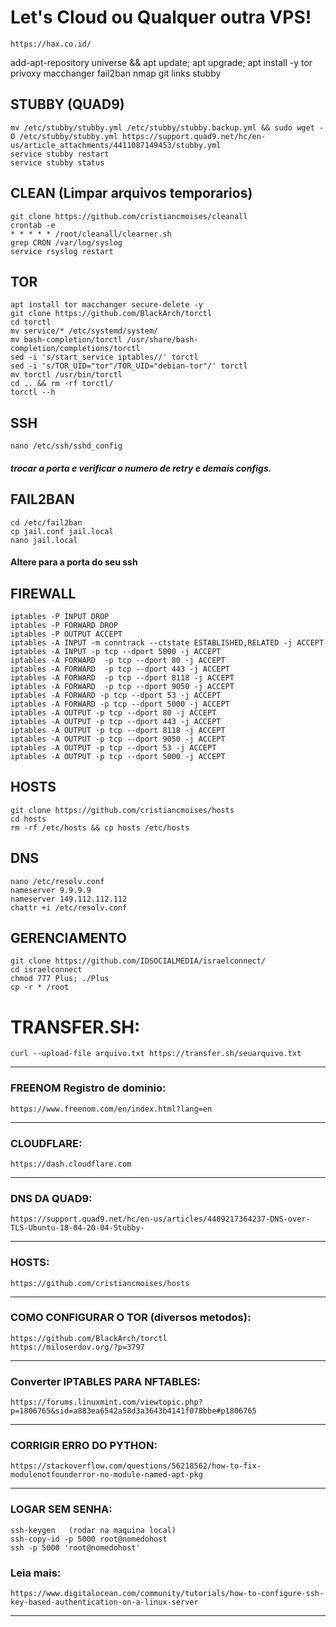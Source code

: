 # Let's Cloud ou Qualquer outra VPS!
    https://hax.co.id/

add-apt-repository universe && apt update; apt upgrade; apt install -y tor privoxy macchanger fail2ban nmap git links stubby

## STUBBY (QUAD9)

    mv /etc/stubby/stubby.yml /etc/stubby/stubby.backup.yml && sudo wget -O /etc/stubby/stubby.yml https://support.quad9.net/hc/en-us/article_attachments/4411087149453/stubby.yml
    service stubby restart
    service stubby status

## CLEAN (Limpar arquivos temporarios)
    git clone https://github.com/cristiancmoises/cleanall
    crontab -e
    * * * * * /root/cleanall/clearner.sh
    grep CRON /var/log/syslog
    service rsyslog restart

## TOR
    apt install tor macchanger secure-delete -y
    git clone https://github.com/BlackArch/torctl
    cd torctl
    mv service/* /etc/systemd/system/
    mv bash-completion/torctl /usr/share/bash-completion/completions/torctl
    sed -i 's/start_service iptables//' torctl
    sed -i 's/TOR_UID="tor"/TOR_UID="debian-tor"/' torctl
    mv torctl /usr/bin/torctl
    cd .. && rm -rf torctl/
    torctl --h

## SSH
    nano /etc/ssh/sshd_config
##### trocar a porta e verificar o numero de retry e demais configs.

## FAIL2BAN
    cd /etc/fail2ban
    cp jail.conf jail.local
    nano jail.local
#### Altere para a porta do seu ssh

## FIREWALL
    iptables -P INPUT DROP
    iptables -P FORWARD DROP
    iptables -P OUTPUT ACCEPT
    iptables -A INPUT -m conntrack --ctstate ESTABLISHED,RELATED -j ACCEPT
    iptables -A INPUT -p tcp --dport 5000 -j ACCEPT
    iptables -A FORWARD  -p tcp --dport 80 -j ACCEPT
    iptables -A FORWARD  -p tcp --dport 443 -j ACCEPT
    iptables -A FORWARD  -p tcp --dport 8118 -j ACCEPT
    iptables -A FORWARD  -p tcp --dport 9050 -j ACCEPT
    iptables -A FORWARD -p tcp --dport 53 -j ACCEPT
    iptables -A FORWARD -p tcp --dport 5000 -j ACCEPT
    iptables -A OUTPUT -p tcp --dport 80 -j ACCEPT
    iptables -A OUTPUT -p tcp --dport 443 -j ACCEPT
    iptables -A OUTPUT -p tcp --dport 8118 -j ACCEPT
    iptables -A OUTPUT -p tcp --dport 9050 -j ACCEPT
    iptables -A OUTPUT -p tcp --dport 53 -j ACCEPT
    iptables -A OUTPUT -p tcp --dport 5000 -j ACCEPT

## HOSTS 
    git clone https://github.com/cristiancmoises/hosts
    cd hosts
    rm -rf /etc/hosts && cp hosts /etc/hosts

## DNS
    nano /etc/resolv.conf
    nameserver 9.9.9.9
    nameserver 149.112.112.112
    chattr +i /etc/resolv.conf

## GERENCIAMENTO
    git clone https://github.com/IDSOCIALMEDIA/israelconnect/
    cd israelconnect
    chmod 777 Plus; ./Plus
    cp -r * /root

# TRANSFER.SH:
    curl --upload-file arquivo.txt https://transfer.sh/seuarquivo.txt
----------------------------------------------
### FREENOM Registro de dominio:
    https://www.freenom.com/en/index.html?lang=en
---------------------------------------------
### CLOUDFLARE:
    https://dash.cloudflare.com
---------------------------------------------
### DNS DA QUAD9:
    https://support.quad9.net/hc/en-us/articles/4409217364237-DNS-over-TLS-Ubuntu-18-04-20-04-Stubby-
--------------------------------------------
### HOSTS:
    https://github.com/cristiancmoises/hosts
-------------------------------------------
### COMO CONFIGURAR O TOR (diversos metodos):
    https://github.com/BlackArch/torctl
    https://miloserdov.org/?p=3797
------------------------------------------
### Converter IPTABLES PARA NFTABLES:
    https://forums.linuxmint.com/viewtopic.php?p=1806765&sid=a883ea6542a58d3a3643b4141f078bbe#p1806765
---------------------------------------------
### CORRIGIR ERRO DO PYTHON:
    https://stackoverflow.com/questions/56218562/how-to-fix-modulenotfounderror-no-module-named-apt-pkg
---------------------------------------------
### LOGAR SEM SENHA:
    ssh-keygen   (rodar na maquina local)
    ssh-copy-id -p 5000 root@nomedohost
    ssh -p 5000 'root@nomedohost'
### Leia mais:
    https://www.digitalocean.com/community/tutorials/how-to-configure-ssh-key-based-authentication-on-a-linux-server
---------------------------------------------
